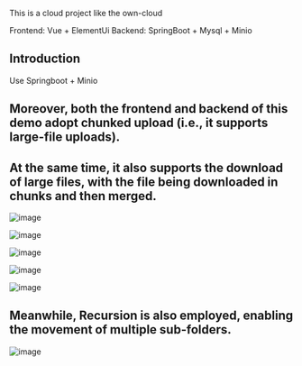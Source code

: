 This is a cloud project like the own-cloud

Frontend: Vue + ElementUi
Backend: SpringBoot + Mysql + Minio

## Introduction
Use Springboot + Minio

## Moreover, both the frontend and backend of this demo adopt chunked upload (i.e., it supports large-file uploads).
## At the same time, it also supports the download of large files, with the file being downloaded in chunks and then merged.

![image](https://github.com/user-attachments/assets/c476db43-3514-4693-86ee-92111dc5529d)


![image](https://github.com/user-attachments/assets/6af5ddcb-4853-4cb2-b354-4e36763cd22f)


![image](https://github.com/user-attachments/assets/4b6184ff-2702-4ffc-b8d2-54146e250248)


![image](https://github.com/user-attachments/assets/b386b177-e343-4deb-8f27-b0761021853e)


![image](https://github.com/user-attachments/assets/47e6c8f8-634b-411f-aec0-d68afec94b0f)


## Meanwhile, Recursion is also employed, enabling the movement of multiple sub-folders.
![image](https://github.com/user-attachments/assets/b9f58776-bc18-45cd-a309-d4ea0bb8210e)

